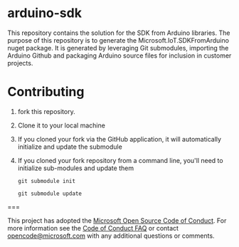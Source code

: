 arduino-sdk
===========

This repository contains the solution for the SDK from Arduino libraries. The purpose of this repository is to generate the Microsoft.IoT.SDKFromArduino nuget package. It is generated by leveraging Git submodules, importing the Arduino Github and packaging Arduino source files for inclusion in customer projects.

# Contributing

1. fork this repository. 
1. Clone it to your local machine
1. If you cloned your fork via the GitHub application, it will automatically initialize and update the submodule
1. If you cloned your fork repository from a command line, you'll need to initialize sub-modules and update them

   ```git submodule init```

   ```git submodule update```


===

This project has adopted the [Microsoft Open Source Code of Conduct](http://microsoft.github.io/codeofconduct). For more information see the [Code of Conduct FAQ](http://microsoft.github.io/codeofconduct/faq.md) or contact [opencode@microsoft.com](mailto:opencode@microsoft.com) with any additional questions or comments. 
